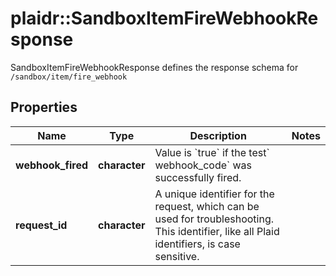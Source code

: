 # plaidr::SandboxItemFireWebhookResponse

SandboxItemFireWebhookResponse defines the response schema for `/sandbox/item/fire_webhook`

## Properties
Name | Type | Description | Notes
------------ | ------------- | ------------- | -------------
**webhook_fired** | **character** | Value is &#x60;true&#x60;  if the test&#x60; webhook_code&#x60;  was successfully fired. | 
**request_id** | **character** | A unique identifier for the request, which can be used for troubleshooting. This identifier, like all Plaid identifiers, is case sensitive. | 


